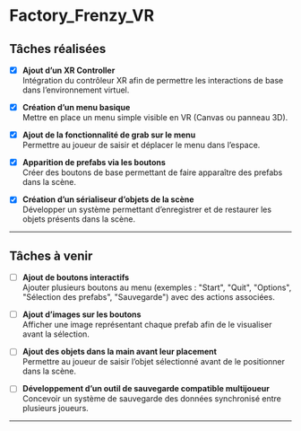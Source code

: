 # Factory_Frenzy_VR

## Tâches réalisées

- [x] **Ajout d’un XR Controller**  
  Intégration du contrôleur XR afin de permettre les interactions de base dans l’environnement virtuel.

- [x] **Création d’un menu basique**  
  Mettre en place un menu simple visible en VR (Canvas ou panneau 3D).

- [x] **Ajout de la fonctionnalité de grab sur le menu**  
  Permettre au joueur de saisir et déplacer le menu dans l’espace.

- [x] **Apparition de prefabs via les boutons**  
  Créer des boutons de base permettant de faire apparaître des prefabs dans la scène.
- [x] **Création d’un sérialiseur d’objets de la scène**  
  Développer un système permettant d’enregistrer et de restaurer les objets présents dans la scène.

---

## Tâches à venir

- [ ] **Ajout de boutons interactifs**  
  Ajouter plusieurs boutons au menu (exemples : "Start", "Quit", "Options", "Sélection des prefabs", "Sauvegarde") avec des actions associées.

- [ ] **Ajout d’images sur les boutons**  
  Afficher une image représentant chaque prefab afin de le visualiser avant la sélection.

- [ ] **Ajout des objets dans la main avant leur placement**  
  Permettre au joueur de saisir l’objet sélectionné avant de le positionner dans la scène.



- [ ] **Développement d’un outil de sauvegarde compatible multijoueur**  
  Concevoir un système de sauvegarde des données synchronisé entre plusieurs joueurs.

---
